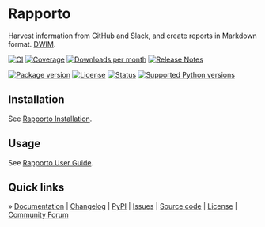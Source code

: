 # Rapporto

Harvest information from GitHub and Slack,
and create reports in Markdown format. [DWIM].

[![CI][badge-ci]][project-ci]
[![Coverage][badge-coverage]][project-coverage]
[![Downloads per month][badge-downloads-per-month]][project-downloads]
[![Release Notes][badge-release-notes]][project-release-notes]

[![Package version][badge-package-version]][project-pypi]
[![License][badge-license]][project-license]
[![Status][badge-status]][project-pypi]
[![Supported Python versions][badge-python-versions]][project-pypi]

## Installation

See [Rapporto Installation].

## Usage

See [Rapporto User Guide].

## Quick links

» [Documentation]
| [Changelog]
| [PyPI]
| [Issues]
| [Source code]
| [License]
| [Community Forum]


[Changelog]: https://github.com/tech-writing/rapporto/blob/main/CHANGES.md
[Community Forum]: https://community.panodata.org/
[Documentation]: https://rapporto.readthedocs.io/
[DWIM]: https://en.wikipedia.org/wiki/DWIM
[Issues]: https://github.com/tech-writing/rapporto/issues
[License]: https://github.com/tech-writing/rapporto/blob/main/LICENSE
[managed on GitHub]: https://github.com/tech-writing/rapporto
[PyPI]: https://pypi.org/project/rapporto/
[Rapporto Installation]: https://rapporto.readthedocs.io/install.html
[Rapporto User Guide]: https://rapporto.readthedocs.io/guide/
[Source code]: https://github.com/tech-writing/rapporto

[badge-ci]: https://github.com/tech-writing/rapporto/actions/workflows/main.yml/badge.svg
[badge-coverage]: https://codecov.io/gh/tech-writing/rapporto/branch/main/graph/badge.svg
[badge-downloads-per-month]: https://pepy.tech/badge/rapporto/month
[badge-license]: https://img.shields.io/github/license/tech-writing/rapporto.svg
[badge-package-version]: https://img.shields.io/pypi/v/rapporto.svg
[badge-python-versions]: https://img.shields.io/pypi/pyversions/rapporto.svg
[badge-release-notes]: https://img.shields.io/github/release/tech-writing/rapporto?label=Release+Notes
[badge-status]: https://img.shields.io/pypi/status/rapporto.svg
[project-ci]: https://github.com/tech-writing/rapporto/actions/workflows/main.yml
[project-coverage]: https://app.codecov.io/gh/tech-writing/rapporto
[project-downloads]: https://pepy.tech/project/rapporto/
[project-license]: https://github.com/tech-writing/rapporto/blob/main/LICENSE
[project-pypi]: https://pypi.org/project/rapporto
[project-release-notes]: https://github.com/tech-writing/rapporto/releases
